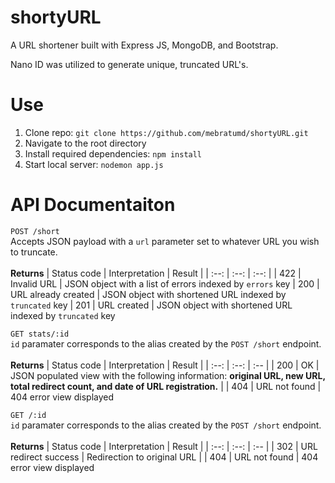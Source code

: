 # shortyURL

A URL shortener built with Express JS, MongoDB, and Bootstrap.

Nano ID was utilized to generate unique, truncated URL's.

# Use

<ol>
  <li>Clone repo: <code>git clone https://github.com/mebratumd/shortyURL.git</code></li>
  <li>Navigate to the root directory</li>
  <li>Install required dependencies: <code>npm install</code></li>
  <li>Start local server: <code>nodemon app.js</code></li>
</ol>

# API Documentaiton

<code>POST /short</code><br>
Accepts JSON payload with a <code>url</code> parameter set to whatever URL you wish to truncate.<br><br>
<b>Returns</b>
| Status code | Interpretation | Result |
| :--: | :--: | :--: |
| 422 | Invalid URL | JSON object with a list of errors indexed by <code>errors</code> key
| 200 | URL already created | JSON object with shortened URL indexed by <code>truncated</code> key
| 201 | URL created | JSON object with shortened URL indexed by <code>truncated</code> key

<code>GET stats/:id </code><br>
<code>id</code> paramater corresponds to the alias created by the <code>POST /short</code> endpoint.<br><br>
<b>Returns</b>
| Status code | Interpretation | Result |
| :--: | :--: | :-- |
| 200 | OK |  JSON populated view with the following information: <b>original URL, new URL, total redirect count, and date of URL registration.</b> |
| 404 | URL not found | 404 error view displayed

<code>GET /:id</code><br>
<code>id</code> paramater corresponds to the alias created by the <code>POST /short</code> endpoint.<br><br>
<b>Returns</b>
| Status code | Interpretation | Result |
| :--: | :--: | :-- |
| 302 | URL redirect success |  Redirection to original URL |
| 404 | URL not found | 404 error view displayed
